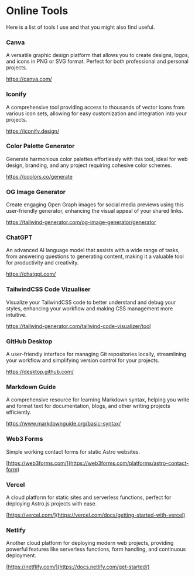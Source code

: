 # Online Tools

Here is a list of tools I use and that you might also find useful.

### Canva

A versatile graphic design platform that allows you to create designs, logos, and icons in PNG or SVG format. Perfect for both professional and personal projects.

https://canva.com/

### Iconify

A comprehensive tool providing access to thousands of vector icons from various icon sets, allowing for easy customization and integration into your projects.

https://iconify.design/

### Color Palette Generator

Generate harmonious color palettes effortlessly with this tool, ideal for web design, branding, and any project requiring cohesive color schemes.

https://coolors.co/generate

### OG Image Generator

Create engaging Open Graph images for social media previews using this user-friendly generator, enhancing the visual appeal of your shared links.

https://tailwind-generator.com/og-image-generator/generator

### ChatGPT

An advanced AI language model that assists with a wide range of tasks, from answering questions to generating content, making it a valuable tool for productivity and creativity.

https://chatgpt.com/

### TailwindCSS Code Vizualiser

Visualize your TailwindCSS code to better understand and debug your styles, enhancing your workflow and making CSS management more intuitive.

https://tailwind-generator.com/tailwind-code-visualizer/tool

### GitHub Desktop

A user-friendly interface for managing Git repositories locally, streamlining your workflow and simplifying version control for your projects.

https://desktop.github.com/

### Markdown Guide

A comprehensive resource for learning Markdown syntax, helping you write and format text for documentation, blogs, and other writing projects efficiently.

https://www.markdownguide.org/basic-syntax/

### Web3 Forms

Simple working contact forms for static Astro websites.

[https://web3forms.com/](https://web3forms.com/platforms/astro-contact-form)

### Vercel

A cloud platform for static sites and serverless functions, perfect for deploying Astro.js projects with ease.

[https://vercel.com/](https://vercel.com/docs/getting-started-with-vercel)

### Netlify

Another cloud platform for deploying modern web projects, providing powerful features like serverless functions, form handling, and continuous deployment.

[https://netflify.com/](https://docs.netlify.com/get-started/)
